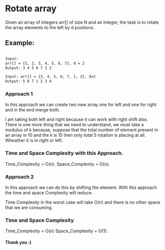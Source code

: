 
# Rotate array

Given an array of integers arr[] of size N and an integer, the task is to rotate the array elements to the left by d positions.

## Example:

```bash

Input: 
arr[] = {1, 2, 3, 4, 5, 6, 7}, d = 2
Output: 3 4 5 6 7 1 2

Input: arr[] = {3, 4, 5, 6, 7, 1, 2}, d=2
Output: 5 6 7 1 2 3 4

```


### Approach 1
In this approach we can create two new array
one for left and one for right and in the end merge both.

I am taking both left and right because it can work with right shift also.
There is one more thing that we need to understand, we must take a modulus of k because, suppose that  the total number of element present in an array in 10 and the k is 15 then only total 5 rotation is placing at all. Wheather it is in right or left.

### Time and Space Complexity with this Approach.
Time_Complexity = O(n).
Space_Complexity = O(n).

### Approach 2
In this approach we can do this by shifting the element.
With this approach the time and space Complexity will reduce.

Time Complexity in the worst case will take O(n) and there is no other space that we are consuming.
### Time and Space Complexity
Time_Complexity = O(n)
Space_Complexity = O(1).


#### Thank you :)

